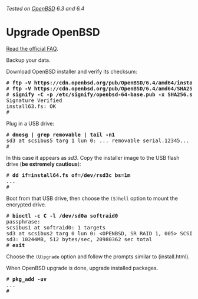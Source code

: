 _Tested on [OpenBSD](/openbsd/) 6.3 and 6.4_

# Upgrade OpenBSD

[Read the official FAQ](https://www.openbsd.org/faq/upgrade64.html).

Backup your data.

Download OpenBSD installer and verify its checksum:

<pre>
# <b>ftp -V https://cdn.openbsd.org/pub/OpenBSD/6.4/amd64/install64.fs</b>
# <b>ftp -V https://cdn.openbsd.org/pub/OpenBSD/6.4/amd64/SHA256.sig</b>
# <b>signify -C -p /etc/signify/openbsd-64-base.pub -x SHA256.sig install64.fs</b>
Signature Verified
install63.fs: OK
#
</pre>

Plug in a USB drive:

<pre>
# <b>dmesg | grep removable | tail -n1</b>
sd3 at scsibus5 targ 1 lun 0: ... removable serial.12345...
#
</pre>

In this case it appears as _sd3_.
Copy the installer image to the USB flash drive
(**be extremely cautious**):

<pre>
# <b>dd if=install64.fs of=/dev/rsd3c bs=1m</b>
...
#
</pre>

Boot from that USB drive, then choose the `(S)hell` option to mount
the encrypted drive.

<pre>
# <b>bioctl -c C -l /dev/sd0a softraid0</b>
passphrase:
<span class="blue">scsibus1 at softraid0: 1 targets
sd3 at scsibus2 targ 0 lun 0: &lt;OPENBSD, SR RAID 1, 005&gt; SCSI2 0/direct fixed</span>
sd3: 10244MB, 512 bytes/sec, 20980362 sec total
# <b>exit</b>
</pre>

Choose the `(U)pgrade` option and follow the prompts similar to (install.html).

When OpenBSD upgrade is done, upgrade installed packages.

<pre>
# <b>pkg_add -uv</b>
...
#
</pre>
